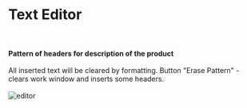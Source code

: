 # Text Editor
<br><br>
<b>Pattern of headers for description of the product</b>
<br><br>
All inserted text will be cleared by formatting.
Button "Erase Pattern" - clears work window and inserts some headers.
<br><br>
![editor](https://user-images.githubusercontent.com/13946156/37341726-1f9e3a72-26cb-11e8-9edd-ca29d52af495.png)
